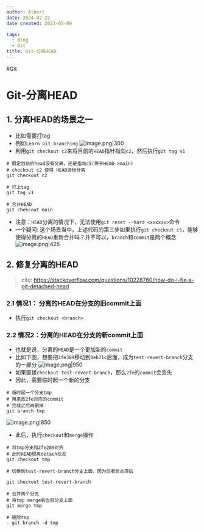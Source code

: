 ```yaml
---
author: Albert
date: 2024-02-22
date created: 2023-05-09

tags:
  - Blog
  - Git
title: Git-分离HEAD
---
```


#Git

# Git-分离HEAD

## 1. 分离HEAD的场景之一

- 比如需要打tag
- 例如`Learn Git branching`
  ![image.png|300](https://img-20221128.oss-cn-shanghai.aliyuncs.com/img-2022-11/20230108210925.png)
- 利用`git checkout c2`来将目前的`HEAD`指针指向`c2`，然后执行`git tag v1`

```shell
# 假定目前的head没有分离，还是指向c5(等于HEAD->main)
# checkout c2 使得 HEAD游标分离
git checkout c2

# 打上tag
git tag v1

# 合并HEAD
git chekcout main
```

- 注意：`HEAD`分离的情况下，无法使用`git reset --hard <xxxxxx>`命令
- 一个疑问: 这个场景当中，上述代码的第三步如果执行`git checkout c5`，能够使得分离的`HEAD`重新合并吗？并不可以，`branch`和`commit`是两个概念
  ![image.png|425](https://img-20221128.oss-cn-shanghai.aliyuncs.com/img-2022-11/20230108211747.png)

## 2. 修复分离的HEAD

> cite: https://stackoverflow.com/questions/10228760/how-do-i-fix-a-git-detached-head

### 2.1 情况1： 分离的HEAD在分支的旧commit上面

- 执行`git checkout <branch>`

### 2.2 情况2：分离的HEAD在分支的新commit上面

- 也就是说，分离的`HEAD`是一个更加新的`commit`
- 比如下图，想要把`2fe389`移动到`0eb71c`后面，成为`test-revert-branch`分支的一部分
  ![image.png|950](https://img-20221128.oss-cn-shanghai.aliyuncs.com/img-2022-11/20230209202205.png)
- 如果直接`checkout test-revert-branch`，那么`2fe`的`commit`会丢失
- 因此，需要临时起一个新的分支

```shell
# 临时起一个分支tmp
# 用来放2fe对应的commit
# 完成之后再删掉
git branch tmp
```

![image.png|850](https://img-20221128.oss-cn-shanghai.aliyuncs.com/img-2022-11/20230209202649.png)

- 此后，执行`checkout`和`merge`操作

```shell
# 将tmp分支和2fe289对齐
# 此时HEAD脱离detach状态
git checkout tmp

# 切换到test-revert-branch分支上面，因为后者状态滞后

git checkout test-revert-branch

# 合并两个分支
# 将tmp merge到当前分支上面
git merge tmp

# 删除tmp
- git branch -d tmp
```
